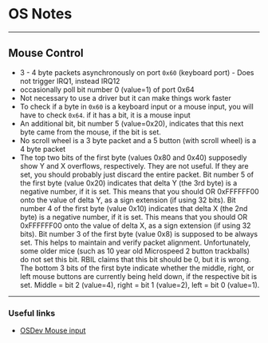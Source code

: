# OS Notes
---
## Mouse Control
- 3 - 4 byte packets asynchronously on port `0x60` (keyboard port) - Does not trigger IRQ1, instead IRQ12
- occasionally poll bit number 0 (value=1) of port 0x64
- Not necessary to use a driver but it can make things work faster
- To check if a byte in `0x60` is a keyboard input or a mouse input, you will have to check `0x64`. if it has a bit, it is a mouse input
- An additional bit, bit number 5 (value=0x20), indicates that this next byte came from the mouse, if the bit is set.
- No scroll wheel is a 3 byte packet and a 5 button (with scroll wheel) is a 4 byte packet
- The top two bits of the first byte (values 0x80 and 0x40) supposedly show Y and X overflows, respectively. They are not useful. If they are set, you should probably just discard the entire packet. Bit number 5 of the first byte (value 0x20) indicates that delta Y (the 3rd byte) is a negative number, if it is set. This means that you should OR 0xFFFFFF00 onto the value of delta Y, as a sign extension (if using 32 bits). Bit number 4 of the first byte (value 0x10) indicates that delta X (the 2nd byte) is a negative number, if it is set. This means that you should OR 0xFFFFFF00 onto the value of delta X, as a sign extension (if using 32 bits). Bit number 3 of the first byte (value 0x8) is supposed to be always set. This helps to maintain and verify packet alignment. Unfortunately, some older mice (such as 10 year old Microspeed 2 button trackballs) do not set this bit. RBIL claims that this bit should be 0, but it is wrong. The bottom 3 bits of the first byte indicate whether the middle, right, or left mouse buttons are currently being held down, if the respective bit is set. Middle = bit 2 (value=4), right = bit 1 (value=2), left = bit 0 (value=1).
---
### Useful links
- [OSDev Mouse input](https://wiki.osdev.org/Mouse_Input)

